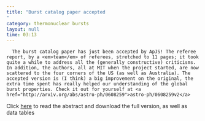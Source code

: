 ```yaml
---
title: "Burst catalog paper accepted"
category: thermonuclear bursts
layout: null
time: 03:13
---
```

<!-- converted from blosxom format post using convert.pl dkg 22.1.2022 -->
<!-- created by convert.pl on Mon Jan 30 02:48:25 EST 2012 -->
<!-- converted from ../2008/06/burst-catalog-paper-accepted.html -->
<!-- Post timestamp Tuesday, June 17, 2008 11:13 AM -->
<!-- touch -t 200806171113 -->
<!-- Labels: 2008, papers, thermonuclear bursts -->
      The burst catalog paper has just been accepted by ApJS! The referee report, by a <em>team</em> of referees, stretched to 11 pages; it took quite a while to address all the (generally constructive) criticisms. In addition, the authors, all at MIT when the project started, are now scattered to the four corners of the US (as well as Australia). The accepted version is (I think) a big improvement on the original, the extra time spent has really helped our understanding of the global burst properties. Check it out for yourself at <a href="http://arxiv.org/abs/astro-ph/0608259">astro-ph/0608259v2</a>
<p>
Click 
<!-- http://users.monash.edu.au/~dgallow/2006/08/thermonuclear-bursts-observed-by-rxte.html -->
<a href="thermonuclear%20bursts/rxte-catalog.html">here</a>
to read the abstract and download the full version, as well as data tables
